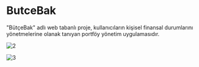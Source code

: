 # ButceBak
 "BütçeBak" adlı web tabanlı proje, kullanıcıların kişisel finansal durumlarını yönetmelerine olanak tanıyan portföy yönetim uygulamasıdır.
 
 ![2](https://github.com/Berkay-Aykose/ButceBak/assets/98065247/efd276c0-d12a-4004-8869-067cc2304a73)

![3](https://github.com/Berkay-Aykose/ButceBak/assets/98065247/06758954-5c2d-41a4-b4a1-a4f2194c9312)

